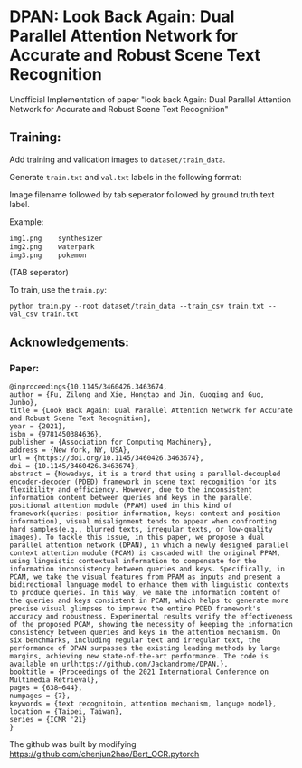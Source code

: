 # DPAN: Look Back Again: Dual Parallel Attention Network for Accurate and Robust Scene Text Recognition
Unofficial Implementation of paper "look back Again: Dual Parallel Attention Network for Accurate and Robust Scene Text Recognition"

## Training:
Add training and validation images to `dataset/train_data`.

Generate `train.txt` and `val.txt` labels in the following format:

Image filename followed by tab seperator followed by ground truth text label.

Example:
```train.txt
img1.png	synthesizer
img2.png	waterpark
img3.png	pokemon
```
(TAB seperator)

To train, use the `train.py`:
```
python train.py --root dataset/train_data --train_csv train.txt --val_csv train.txt
```

## Acknowledgements:
### Paper:
```
@inproceedings{10.1145/3460426.3463674,
author = {Fu, Zilong and Xie, Hongtao and Jin, Guoqing and Guo, Junbo},
title = {Look Back Again: Dual Parallel Attention Network for Accurate and Robust Scene Text Recognition},
year = {2021},
isbn = {9781450384636},
publisher = {Association for Computing Machinery},
address = {New York, NY, USA},
url = {https://doi.org/10.1145/3460426.3463674},
doi = {10.1145/3460426.3463674},
abstract = {Nowadays, it is a trend that using a parallel-decoupled encoder-decoder (PDED) framework in scene text recognition for its flexibility and efficiency. However, due to the inconsistent information content between queries and keys in the parallel positional attention module (PPAM) used in this kind of framework(queries: position information, keys: context and position information), visual misalignment tends to appear when confronting hard samples(e.g., blurred texts, irregular texts, or low-quality images). To tackle this issue, in this paper, we propose a dual parallel attention network (DPAN), in which a newly designed parallel context attention module (PCAM) is cascaded with the original PPAM, using linguistic contextual information to compensate for the information inconsistency between queries and keys. Specifically, in PCAM, we take the visual features from PPAM as inputs and present a bidirectional language model to enhance them with linguistic contexts to produce queries. In this way, we make the information content of the queries and keys consistent in PCAM, which helps to generate more precise visual glimpses to improve the entire PDED framework's accuracy and robustness. Experimental results verify the effectiveness of the proposed PCAM, showing the necessity of keeping the information consistency between queries and keys in the attention mechanism. On six benchmarks, including regular text and irregular text, the performance of DPAN surpasses the existing leading methods by large margins, achieving new state-of-the-art performance. The code is available on urlhttps://github.com/Jackandrome/DPAN.},
booktitle = {Proceedings of the 2021 International Conference on Multimedia Retrieval},
pages = {638–644},
numpages = {7},
keywords = {text recognitoin, attention mechanism, languge model},
location = {Taipei, Taiwan},
series = {ICMR '21}
}
```

The github was built by modifying https://github.com/chenjun2hao/Bert_OCR.pytorch
